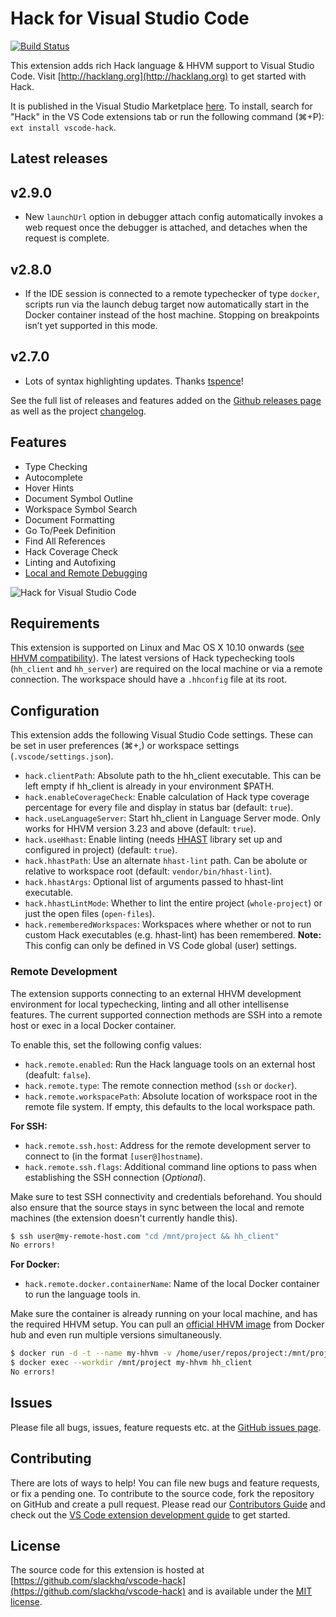 # Hack for Visual Studio Code

[![Build Status](https://travis-ci.org/slackhq/vscode-hack.svg?branch=master)](https://travis-ci.org/slackhq/vscode-hack)

This extension adds rich Hack language & HHVM support to Visual Studio Code. Visit [http://hacklang.org](http://hacklang.org) to get started with Hack.

It is published in the Visual Studio Marketplace [here](https://marketplace.visualstudio.com/items?itemName=pranayagarwal.vscode-hack). To install, search for "Hack" in the VS Code extensions tab or run the following command (⌘+P): `ext install vscode-hack`.

## Latest releases

## v2.9.0

- New `launchUrl` option in debugger attach config automatically invokes a web request once the debugger is attached, and detaches when the request is complete.

## v2.8.0

- If the IDE session is connected to a remote typechecker of type `docker`, scripts run via the launch debug target now automatically start in the Docker container instead of the host machine. Stopping on breakpoints isn’t yet supported in this mode.

## v2.7.0

- Lots of syntax highlighting updates. Thanks [tspence](https://github.com/tspence)!

See the full list of releases and features added on the [Github releases page](https://github.com/slackhq/vscode-hack/releases) as well as the project [changelog](https://github.com/slackhq/vscode-hack/blob/master/CHANGELOG.md).

## Features

- Type Checking
- Autocomplete
- Hover Hints
- Document Symbol Outline
- Workspace Symbol Search
- Document Formatting
- Go To/Peek Definition
- Find All References
- Hack Coverage Check
- Linting and Autofixing
- [Local and Remote Debugging](https://github.com/slackhq/vscode-hack/blob/master/docs/debugging.md)

![Hack for Visual Studio Code](https://cloud.githubusercontent.com/assets/341507/19377806/d7838da0-919d-11e6-9873-f5a6aa48aea4.gif)

## Requirements

This extension is supported on Linux and Mac OS X 10.10 onwards ([see HHVM compatibility](https://docs.hhvm.com/hhvm/installation/introduction)). The latest versions of Hack typechecking tools (`hh_client` and `hh_server`) are required on the local machine or via a remote connection. The workspace should have a `.hhconfig` file at its root.

## Configuration

This extension adds the following Visual Studio Code settings. These can be set in user preferences (⌘+,) or workspace settings (`.vscode/settings.json`).

- `hack.clientPath`: Absolute path to the hh_client executable. This can be left empty if hh_client is already in your environment \$PATH.
- `hack.enableCoverageCheck`: Enable calculation of Hack type coverage percentage for every file and display in status bar (default: `true`).
- `hack.useLanguageServer`: Start hh_client in Language Server mode. Only works for HHVM version 3.23 and above (default: `true`).
- `hack.useHhast`: Enable linting (needs [HHAST](https://github.com/hhvm/hhast) library set up and configured in project) (default: `true`).
- `hack.hhastPath`: Use an alternate `hhast-lint` path. Can be abolute or relative to workspace root (default: `vendor/bin/hhast-lint`).
- `hack.hhastArgs`: Optional list of arguments passed to hhast-lint executable.
- `hack.hhastLintMode`: Whether to lint the entire project (`whole-project`) or just the open files (`open-files`).
- `hack.rememberedWorkspaces`: Workspaces where whether or not to run custom Hack executables (e.g. hhast-lint) has been remembered. **Note:** This config can only be defined in VS Code global (user) settings.

### Remote Development

The extension supports connecting to an external HHVM development environment for local typechecking, linting and all other intellisense features. The current supported connection methods are SSH into a remote host or exec in a local Docker container.

To enable this, set the following config values:

- `hack.remote.enabled`: Run the Hack language tools on an external host (deafult: `false`).
- `hack.remote.type`: The remote connection method (`ssh` or `docker`).
- `hack.remote.workspacePath`: Absolute location of workspace root in the remote file system. If empty, this defaults to the local workspace path.

**For SSH:**

- `hack.remote.ssh.host`: Address for the remote development server to connect to (in the format `[user@]hostname`).
- `hack.remote.ssh.flags`: Additional command line options to pass when establishing the SSH connection (_Optional_).

Make sure to test SSH connectivity and credentials beforehand. You should also ensure that the source stays in sync between the local and remote machines (the extension doesn't currently handle this).

```bash
$ ssh user@my-remote-host.com "cd /mnt/project && hh_client"
No errors!
```

**For Docker:**

- `hack.remote.docker.containerName`: Name of the local Docker container to run the language tools in.

Make sure the container is already running on your local machine, and has the required HHVM setup. You can pull an [official HHVM image](https://hub.docker.com/r/hhvm/hhvm/) from Docker hub and even run multiple versions simultaneously.

```bash
$ docker run -d -t --name my-hhvm -v /home/user/repos/project:/mnt/project hhvm/hhvm:latest
$ docker exec --workdir /mnt/project my-hhvm hh_client
No errors!
```

## Issues

Please file all bugs, issues, feature requests etc. at the [GitHub issues page](https://github.com/slackhq/vscode-hack/issues).

## Contributing

There are lots of ways to help! You can file new bugs and feature requests, or fix a pending one. To contribute to the source code, fork the repository on GitHub and create a pull request. Please read our [Contributors Guide](CONTRIBUTING.md) and check out the [VS Code extension development guide](https://code.visualstudio.com/docs/extensions/overview) to get started.

## License

The source code for this extension is hosted at [https://github.com/slackhq/vscode-hack](https://github.com/slackhq/vscode-hack) and is available under the [MIT license](LICENSE.md).
